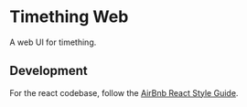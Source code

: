 # Timething Web

A web UI for timething.

## Development

For the react codebase, follow the [AirBnb React Style Guide](https://github.com/airbnb/javascript/tree/master/react#naming).
